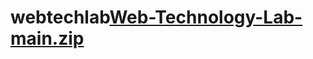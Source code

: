# webtechlab[Web-Technology-Lab-main.zip](https://github.com/Nithish471/webtechlab/files/8761940/Web-Technology-Lab-main.zip)
